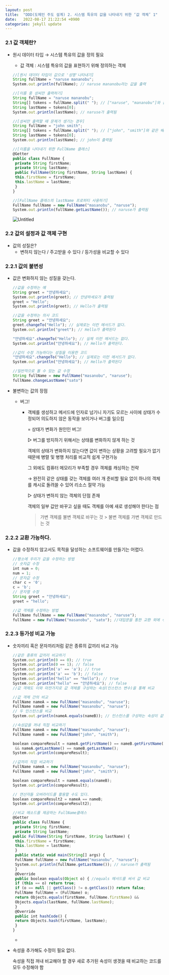 ```yaml
---
layout: post
title:  "DDD(도메인 주도 설계) 2. 시스템 특유의 값을 나타내기 위한 ‘값 객체’ 1"
date:   2022-08-17 21:22:54 +0900
categories: jekyll update
---
```

### 2.1 값 객체란?

- 원시 데이터 타입 → 시스템 특유의 값을 정의 필요
    - 값 객체 : 시스템 특유의 값을 표현하기 위해 정의하는 객체
    
    ```jsx
    //[원시 데이터 타입이 값으로 '성명'나타내기]
    String fullName = "naruse mananobu";
    System.out.println(fullName); // naruse mananobu라는 값을 출력
    
    //[이름 중 성씨만 출력하기]
    String fullName = "naruse mananobu";
    String[] tokens = fullName.split(" "); // ["naruse", "mananobu"]와 같은 배열이 만들어짐
    String lastName = tokens[0];
    System.out.println(lastName); // naruse가 출력됨
    
    //[성씨만 출력할 때 문제가 생기는 경우]
    String fullName = "john smith";
    String[] tokens = fullName.split(" "); // ["john", "smith"]와 같은 배열이 만들어짐
    String lastName = tokens[0];
    System.out.println(lastName); // john이 출력됨
    
    //[이름을 나타내기 위한 FullName 클래스]
    @Getter
    public class FullName {
     private String firstName;
     private String lastName;
     public FullName(String firstName, String lastName) {
     this.firstName = firstName;
     this.lastName = lastName;
     }
    }
    
    //[FullName 클래스의 lastName 프로퍼티 사용하기]
    FullName fullName = new FullName("masanobu", "naruse");
    System.out.println(fullName.getLastName()); // naruse가 출력됨
    ```
    
    ![Untitled](https://s3-us-west-2.amazonaws.com/secure.notion-static.com/a4872a03-46de-4d78-b2e7-61b04ec41954/Untitled.png)
    
###

### 2.2 값의 설정과 값 객체 구현

- 값의 성질은?
    - 변하지 않는다 / 주고받을 수 있다 / 등가성을 비교할 수 있다

###

### 2.2.1 값의 불변성

- 값은 변화하지 않는 성질을 갖는다.
    
    ```jsx
    //값을 수정하는 예
    String greet = "안녕하세요";
    System.out.println(greet); // 안녕하세요가 출력됨
    greet = "Hello";
    System.out.println(greet); // Hello가 출력됨
    
    //값을 수정하는 의사 코드
    String greet = "안녕하세요";
    greet.changeTo("Hello"); // 실제로는 이런 메서드가 없다.
    System.out.println("greet"); // Hello가 출력된다
    
    "안녕하세요".changeTo("Hello"); // 실제 이런 메서드는 없다.
    System.out.println("안녕하세요"); // Hello가 출력된다.
    
    //값이 수정 가능하다는 성질을 이용한 코드
    "안녕하세요".changeTo("Hello"); // 실제로는 이런 메서드가 없다.
    System.out.println("안녕하세요"); // Hello가 출력된다
    
    //일반적으로 볼 수 있는 값 수정
    String fullName = new FullName("masanobu", "naruse");
    fullName.changeLastName("sato")
    ```
    
- 불변하는 값의 장점
    - 버그!
        - 객체를 생성하고 메서드에 인자로 넘기니 자기도 모르는 사이에 상태가 수정되어 의도하지 않은 동작을 보이거나 버그를 일으킴
            
            = 상태가 변화가 원인인 버그!
            
            ▷ 버그를 방지하기 위해서는 상태를 변화하지 않게 하는 것
            
            객체의 상태가 변화하지 않는다면 값이 변하는 상황을 고려할 필요가 없기 때문에 병렬 및 병행 처리를 비교적 쉽게 구현가능
            
            그 외에도 컴퓨터 메모리가 부족할 경우 객체를 캐싱하는 전략
            
            → 완전히 같은 상태를 갖는 객체를 여러 개 준비할 필요 없이 하나의 객체를 캐시로 돌려쓸 수 있어 리소스 절약 가능
            
            ▷ 상태가 변하지 않는 객체의 단점 존재
            
            객체의 일부 값만 바꾸고 싶을 때도 객체를 아예 새로 생성해야 한다는 점
            
            > 가변 객체를 불변 객체로 바꾸는 것 > 불변 객체를 가변 객체로 만드는 것
            
###

### 2.2.2 교환 가능하다.

- 값을 수정하지 않고서도 목적을 달성하는 소프트웨어를 만들기는 어렵다.
    
    ```jsx
    //평소에 우리가 값을 수정하는 방법
    // 숫자값 수정
    int num = 0;
    num = 1;
    // 문자값 수정
    char c = '0';
    c = 'b';
    // 문자열 수정
    String greet = "안녕하세요";
    greet = "hello";
    
    //값 객체를 수정하는 방법
    FullName fullName = new FullName("masanobu", "naruse");
    fullName = new FullName("masanobu", "sato"); //대입문을 통한 교환 외에 수단으로 수정 불가
    ```
###

### 2.2.3 등가성 비교 가능

- 숫자끼리 혹은 문자끼리처럼 같은 종류의 값끼리 비교 가능
    
    ```jsx
    //같은 종류의 값끼리 비교하기
    System.out.println(0 == 0); // true
    System.out.println(0 == 1); // false
    System.out.println('a' == 'a'); // true
    System.out.println('a' == 'b'); // false
    System.out.println("hello" == "hello"); // true
    System.out.println("hello" == "안녕하세요"); // false
    //값 객체도 이와 마찬가지로 값 객체를 구성하는 속성(인스턴스 변수)을 통해 비교
    
    //값 객체 간의 비교
    FullName nameA = new FullName("masanobu", "naruse");
    FullName nameB = new FullName("masanobu", "naruse");
    // 두 인스턴스를 비교
    System.out.println(nameA.equals(nameB)); // 인스턴스를 구성하는 속성이 같으므로 true
    
    //속성값을 꺼내 직접 비교하기
    FullName nameA = new FullName("masanobu", "naruse");
    FullName nameB = new FullName("john", "smith");
    
    boolean compareResult = nameA.getFirstName() == nameB.getFirstName()
     && nameA.getLastName() == nameB.getLastName();
    System.out.println(compareResult);
    
    //값끼리 직접 비교하기
    FullName nameA = new FullName("masanobu", "naruse");
    FullName nameB = new FullName("john", "smith");
    
    boolean compareResult = nameA.equals(nameB);
    System.out.println(compareResult);
    
    // 연산자들 오버라이드를 활용할 수도 있다.
    boolean compareResult2 = nameA == nameB;
    System.out.println(compareResult2);
    
    //비교 메소드를 제공하는 FullName클래스
    @Getter
    public class FullName {
     private String firstName;
     private String lastName;
    public FullName(String firstName, String lastName) {
     this.firstName = firstName;
     this.lastName = lastName;
     }
     public static void main(String[] args) {
     FullName fullName = new FullName("masanobu", "naruse");
     System.out.println(fullName.getLastName()); // naruse가 출력됨
     }
     @Override
     public boolean equals(Object o) { //equals 메서드를 써서 값 비교
     if (this == o) return true;
     if (o == null || getClass() != o.getClass()) return false;
     FullName fullName = (FullName) o;
     return Objects.equals(firstName, fullName.firstName) &&
     Objects.equals(lastName, fullName.lastName);
     }
     @Override
     public int hashCode() {
     return Objects.hash(firstName, lastName);
     }
    }
    ```
    
    - 
- 속성을 추가해도 수정이 필요 없다.
    
    속성을 직접 꺼내 비교해야 할 경우 새로 추가된 속성이 생겻을 때 비교하는 코드를 모두 수정해야 함

[jekyll-docs]: https://jekyllrb.com/docs/home
[jekyll-gh]:   https://github.com/jekyll/jekyll
[jekyll-talk]: https://talk.jekyllrb.com/
